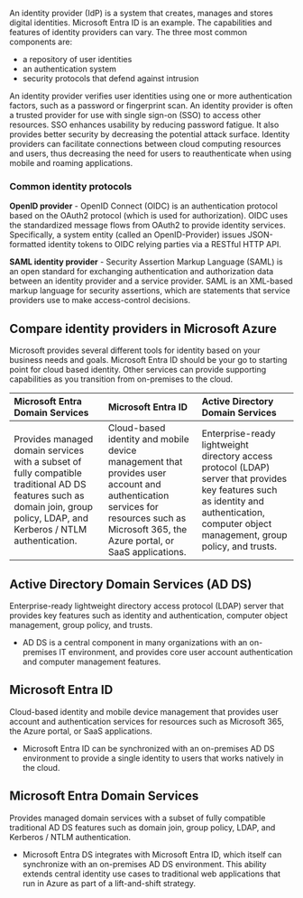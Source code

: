 An identity provider (IdP) is a system that creates, manages and stores digital identities.  Microsoft Entra ID is an example. The capabilities and features of identity providers can vary. The three most common components are:

- a repository of user identities
- an authentication system
- security protocols that defend against intrusion

An identity provider verifies user identities using one or more authentication factors, such as a password or fingerprint scan.  An identity provider is often a trusted provider for use with single sign-on (SSO) to access other resources. SSO enhances usability by reducing password fatigue. It also provides better security by decreasing the potential attack surface. Identity providers can facilitate connections between cloud computing resources and users, thus decreasing the need for users to reauthenticate when using mobile and roaming applications.

### Common identity protocols

**OpenID provider** - OpenID Connect (OIDC) is an authentication protocol based on the OAuth2 protocol (which is used for authorization). OIDC uses the standardized message flows from OAuth2 to provide identity services. Specifically, a system entity (called an OpenID-Provider) issues JSON-formatted identity tokens to OIDC relying parties via a RESTful HTTP API.

**SAML identity provider** - Security Assertion Markup Language (SAML) is an open standard for exchanging authentication and authorization data between an identity provider and a service provider. SAML is an XML-based markup language for security assertions, which are statements that service providers use to make access-control decisions.

## Compare identity providers in Microsoft Azure

Microsoft provides several different tools for identity based on your business needs and goals.  Microsoft Entra ID should be your go to starting point for cloud based identity.  Other services can provide supporting capabilities as you transition from on-premises to the cloud.

| Microsoft Entra Domain Services | Microsoft Entra ID | Active Directory Domain Services |
| :----- | :----- | :----- |
| Provides managed domain services with a subset of fully compatible traditional AD DS features such as domain join, group policy, LDAP, and Kerberos / NTLM authentication. | Cloud-based identity and mobile device management that provides user account and authentication services for resources such as Microsoft 365, the Azure portal, or SaaS applications. | Enterprise-ready lightweight directory access protocol (LDAP) server that provides key features such as identity and authentication, computer object management, group policy, and trusts. |


## Active Directory Domain Services (AD DS)
Enterprise-ready lightweight directory access protocol (LDAP) server that provides key features such as identity and authentication, computer object management, group policy, and trusts.
- AD DS is a central component in many organizations with an on-premises IT environment, and provides core user account authentication and computer management features.

## Microsoft Entra ID
Cloud-based identity and mobile device management that provides user account and authentication services for resources such as Microsoft 365, the Azure portal, or SaaS applications.
- Microsoft Entra ID can be synchronized with an on-premises AD DS environment to provide a single identity to users that works natively in the cloud.

## Microsoft Entra Domain Services
Provides managed domain services with a subset of fully compatible traditional AD DS features such as domain join, group policy, LDAP, and Kerberos / NTLM authentication.
- Microsoft Entra DS integrates with Microsoft Entra ID, which itself can synchronize with an on-premises AD DS environment. This ability extends central identity use cases to traditional web applications that run in Azure as part of a lift-and-shift strategy.
